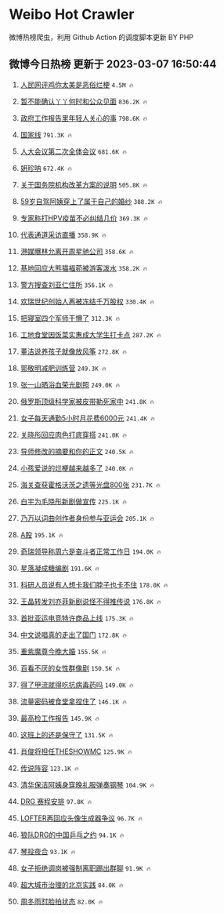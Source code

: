 # Weibo Hot Crawler 



微博热榜爬虫，利用 Github Action 的调度脚本更新 BY PHP 


## 微博今日热榜 更新于 2023-03-07 16:50:44 
1. [人民网评鸡你太美是恶俗烂梗](https://s.weibo.com/weibo?q=%23%E4%BA%BA%E6%B0%91%E7%BD%91%E8%AF%84%E9%B8%A1%E4%BD%A0%E5%A4%AA%E7%BE%8E%E6%98%AF%E6%81%B6%E4%BF%97%E7%83%82%E6%A2%97%23&t=31&band_rank=1&Refer=top) `4.5M 🔥` 

1. [暂不能确认丫丫何时和公众见面](https://s.weibo.com/weibo?q=%23%E6%9A%82%E4%B8%8D%E8%83%BD%E7%A1%AE%E8%AE%A4%E4%B8%AB%E4%B8%AB%E4%BD%95%E6%97%B6%E5%92%8C%E5%85%AC%E4%BC%97%E8%A7%81%E9%9D%A2%23&t=31&band_rank=2&Refer=top) `836.2K 🔥` 

1. [政府工作报告里年轻人关心的事](https://s.weibo.com/weibo?q=%23%E6%94%BF%E5%BA%9C%E5%B7%A5%E4%BD%9C%E6%8A%A5%E5%91%8A%E9%87%8C%E5%B9%B4%E8%BD%BB%E4%BA%BA%E5%85%B3%E5%BF%83%E7%9A%84%E4%BA%8B%23&t=31&band_rank=3&Refer=top) `798.6K 🔥` 

1. [国家线](https://s.weibo.com/weibo?q=%23%E5%9B%BD%E5%AE%B6%E7%BA%BF%23&t=31&band_rank=4&Refer=top) `791.3K 🔥` 

1. [人大会议第二次全体会议](https://s.weibo.com/weibo?q=%23%E4%BA%BA%E5%A4%A7%E4%BC%9A%E8%AE%AE%E7%AC%AC%E4%BA%8C%E6%AC%A1%E5%85%A8%E4%BD%93%E4%BC%9A%E8%AE%AE%23&t=31&band_rank=5&Refer=top) `681.6K 🔥` 

1. [妍珍呐](https://s.weibo.com/weibo?q=%E5%A6%8D%E7%8F%8D%E5%91%90&t=31&band_rank=6&Refer=top) `672.4K 🔥` 

1. [关于国务院机构改革方案的说明](https://s.weibo.com/weibo?q=%23%E5%85%B3%E4%BA%8E%E5%9B%BD%E5%8A%A1%E9%99%A2%E6%9C%BA%E6%9E%84%E6%94%B9%E9%9D%A9%E6%96%B9%E6%A1%88%E7%9A%84%E8%AF%B4%E6%98%8E%23&t=31&band_rank=7&Refer=top) `505.8K 🔥` 

1. [59岁自驾阿姨穿上了属于自己的婚纱](https://s.weibo.com/weibo?q=%2359%E5%B2%81%E8%87%AA%E9%A9%BE%E9%98%BF%E5%A7%A8%E7%A9%BF%E4%B8%8A%E4%BA%86%E5%B1%9E%E4%BA%8E%E8%87%AA%E5%B7%B1%E7%9A%84%E5%A9%9A%E7%BA%B1%23&t=31&band_rank=8&Refer=top) `388.2K 🔥` 

1. [专家称打HPV疫苗不必纠结几价](https://s.weibo.com/weibo?q=%23%E4%B8%93%E5%AE%B6%E7%A7%B0%E6%89%93HPV%E7%96%AB%E8%8B%97%E4%B8%8D%E5%BF%85%E7%BA%A0%E7%BB%93%E5%87%A0%E4%BB%B7%23&t=31&band_rank=9&Refer=top) `369.3K 🔥` 

1. [代表通道采访直播](https://s.weibo.com/weibo?q=%23%E4%BB%A3%E8%A1%A8%E9%80%9A%E9%81%93%E9%87%87%E8%AE%BF%E7%9B%B4%E6%92%AD%23&t=31&band_rank=10&Refer=top) `358.9K 🔥` 

1. [港媒曝林允离开周星驰公司](https://s.weibo.com/weibo?q=%23%E6%B8%AF%E5%AA%92%E6%9B%9D%E6%9E%97%E5%85%81%E7%A6%BB%E5%BC%80%E5%91%A8%E6%98%9F%E9%A9%B0%E5%85%AC%E5%8F%B8%23&t=31&band_rank=11&Refer=top) `358.6K 🔥` 

1. [基地回应大熊猫福菀被游客泼水](https://s.weibo.com/weibo?q=%23%E5%9F%BA%E5%9C%B0%E5%9B%9E%E5%BA%94%E5%A4%A7%E7%86%8A%E7%8C%AB%E7%A6%8F%E8%8F%80%E8%A2%AB%E6%B8%B8%E5%AE%A2%E6%B3%BC%E6%B0%B4%23&t=31&band_rank=12&Refer=top) `358.2K 🔥` 

1. [警方搜查刘亚仁住所](https://s.weibo.com/weibo?q=%23%E8%AD%A6%E6%96%B9%E6%90%9C%E6%9F%A5%E5%88%98%E4%BA%9A%E4%BB%81%E4%BD%8F%E6%89%80%23&t=31&band_rank=13&Refer=top) `356.1K 🔥` 

1. [欢瑞世纪创始人再被冻结千万股权](https://s.weibo.com/weibo?q=%23%E6%AC%A2%E7%91%9E%E4%B8%96%E7%BA%AA%E5%88%9B%E5%A7%8B%E4%BA%BA%E5%86%8D%E8%A2%AB%E5%86%BB%E7%BB%93%E5%8D%83%E4%B8%87%E8%82%A1%E6%9D%83%23&t=31&band_rank=14&Refer=top) `330.4K 🔥` 

1. [把寝室四个军师干懵了](https://s.weibo.com/weibo?q=%23%E6%8A%8A%E5%AF%9D%E5%AE%A4%E5%9B%9B%E4%B8%AA%E5%86%9B%E5%B8%88%E5%B9%B2%E6%87%B5%E4%BA%86%23&t=31&band_rank=15&Refer=top) `312.3K 🔥` 

1. [工地食堂因饭菜实惠成大学生打卡点](https://s.weibo.com/weibo?q=%23%E5%B7%A5%E5%9C%B0%E9%A3%9F%E5%A0%82%E5%9B%A0%E9%A5%AD%E8%8F%9C%E5%AE%9E%E6%83%A0%E6%88%90%E5%A4%A7%E5%AD%A6%E7%94%9F%E6%89%93%E5%8D%A1%E7%82%B9%23&t=31&band_rank=16&Refer=top) `287.2K 🔥` 

1. [董洁说养孩子就像放风筝](https://s.weibo.com/weibo?q=%23%E8%91%A3%E6%B4%81%E8%AF%B4%E5%85%BB%E5%AD%A9%E5%AD%90%E5%B0%B1%E5%83%8F%E6%94%BE%E9%A3%8E%E7%AD%9D%23&t=31&band_rank=17&Refer=top) `272.8K 🔥` 

1. [郭敬明减肥训练营](https://s.weibo.com/weibo?q=%23%E9%83%AD%E6%95%AC%E6%98%8E%E5%87%8F%E8%82%A5%E8%AE%AD%E7%BB%83%E8%90%A5%23&t=31&band_rank=18&Refer=top) `249.3K 🔥` 

1. [张一山晒浴血荣光剧照](https://s.weibo.com/weibo?q=%23%E5%BC%A0%E4%B8%80%E5%B1%B1%E6%99%92%E6%B5%B4%E8%A1%80%E8%8D%A3%E5%85%89%E5%89%A7%E7%85%A7%23&t=31&band_rank=19&Refer=top) `249.0K 🔥` 

1. [俄罗斯顶级科学家被皮带勒死家中](https://s.weibo.com/weibo?q=%23%E4%BF%84%E7%BD%97%E6%96%AF%E9%A1%B6%E7%BA%A7%E7%A7%91%E5%AD%A6%E5%AE%B6%E8%A2%AB%E7%9A%AE%E5%B8%A6%E5%8B%92%E6%AD%BB%E5%AE%B6%E4%B8%AD%23&t=31&band_rank=20&Refer=top) `241.8K 🔥` 

1. [女子每天通勤5小时月花费6000元](https://s.weibo.com/weibo?q=%23%E5%A5%B3%E5%AD%90%E6%AF%8F%E5%A4%A9%E9%80%9A%E5%8B%A45%E5%B0%8F%E6%97%B6%E6%9C%88%E8%8A%B1%E8%B4%B96000%E5%85%83%23&t=31&band_rank=21&Refer=top) `241.4K 🔥` 

1. [关晓彤回应肉色打底穿搭](https://s.weibo.com/weibo?q=%23%E5%85%B3%E6%99%93%E5%BD%A4%E5%9B%9E%E5%BA%94%E8%82%89%E8%89%B2%E6%89%93%E5%BA%95%E7%A9%BF%E6%90%AD%23&t=31&band_rank=22&Refer=top) `241.0K 🔥` 

1. [导师修改的摘要和你的正文](https://s.weibo.com/weibo?q=%23%E5%AF%BC%E5%B8%88%E4%BF%AE%E6%94%B9%E7%9A%84%E6%91%98%E8%A6%81%E5%92%8C%E4%BD%A0%E7%9A%84%E6%AD%A3%E6%96%87%23&t=31&band_rank=23&Refer=top) `240.5K 🔥` 

1. [小孩爱说的烂梗越来越多了](https://s.weibo.com/weibo?q=%23%E5%B0%8F%E5%AD%A9%E7%88%B1%E8%AF%B4%E7%9A%84%E7%83%82%E6%A2%97%E8%B6%8A%E6%9D%A5%E8%B6%8A%E5%A4%9A%E4%BA%86%23&t=31&band_rank=24&Refer=top) `240.0K 🔥` 

1. [海关查获霍格沃茨之遗等光盘800张](https://s.weibo.com/weibo?q=%23%E6%B5%B7%E5%85%B3%E6%9F%A5%E8%8E%B7%E9%9C%8D%E6%A0%BC%E6%B2%83%E8%8C%A8%E4%B9%8B%E9%81%97%E7%AD%89%E5%85%89%E7%9B%98800%E5%BC%A0%23&t=31&band_rank=25&Refer=top) `231.7K 🔥` 

1. [白宇为毛晓彤新剧做宣传](https://s.weibo.com/weibo?q=%23%E7%99%BD%E5%AE%87%E4%B8%BA%E6%AF%9B%E6%99%93%E5%BD%A4%E6%96%B0%E5%89%A7%E5%81%9A%E5%AE%A3%E4%BC%A0%23&t=31&band_rank=26&Refer=top) `225.1K 🔥` 

1. [乃万以词曲创作者身份参与亚运会](https://s.weibo.com/weibo?q=%23%E4%B9%83%E4%B8%87%E4%BB%A5%E8%AF%8D%E6%9B%B2%E5%88%9B%E4%BD%9C%E8%80%85%E8%BA%AB%E4%BB%BD%E5%8F%82%E4%B8%8E%E4%BA%9A%E8%BF%90%E4%BC%9A%23&t=31&band_rank=27&Refer=top) `205.1K 🔥` 

1. [A股](https://s.weibo.com/weibo?q=A%E8%82%A1&t=31&band_rank=28&Refer=top) `195.1K 🔥` 

1. [奇瑞领导称周六是奋斗者正常工作日](https://s.weibo.com/weibo?q=%23%E5%A5%87%E7%91%9E%E9%A2%86%E5%AF%BC%E7%A7%B0%E5%91%A8%E5%85%AD%E6%98%AF%E5%A5%8B%E6%96%97%E8%80%85%E6%AD%A3%E5%B8%B8%E5%B7%A5%E4%BD%9C%E6%97%A5%23&t=31&band_rank=29&Refer=top) `194.0K 🔥` 

1. [星落凝成糖编剧](https://s.weibo.com/weibo?q=%23%E6%98%9F%E8%90%BD%E5%87%9D%E6%88%90%E7%B3%96%E7%BC%96%E5%89%A7%23&t=31&band_rank=30&Refer=top) `191.6K 🔥` 

1. [科研人员说有人想卡我们脖子也卡不住](https://s.weibo.com/weibo?q=%23%E7%A7%91%E7%A0%94%E4%BA%BA%E5%91%98%E8%AF%B4%E6%9C%89%E4%BA%BA%E6%83%B3%E5%8D%A1%E6%88%91%E4%BB%AC%E8%84%96%E5%AD%90%E4%B9%9F%E5%8D%A1%E4%B8%8D%E4%BD%8F%23&t=31&band_rank=31&Refer=top) `178.0K 🔥` 

1. [王晶转发刘亦菲新剧说怪不得推传说](https://s.weibo.com/weibo?q=%E7%8E%8B%E6%99%B6%E8%BD%AC%E5%8F%91%E5%88%98%E4%BA%A6%E8%8F%B2%E6%96%B0%E5%89%A7%E8%AF%B4%E6%80%AA%E4%B8%8D%E5%BE%97%E6%8E%A8%E4%BC%A0%E8%AF%B4&t=31&band_rank=32&Refer=top) `176.8K 🔥` 

1. [首批亚运电竞特许商品上线](https://s.weibo.com/weibo?q=%23%E9%A6%96%E6%89%B9%E4%BA%9A%E8%BF%90%E7%94%B5%E7%AB%9E%E7%89%B9%E8%AE%B8%E5%95%86%E5%93%81%E4%B8%8A%E7%BA%BF%23&t=31&band_rank=33&Refer=top) `175.3K 🔥` 

1. [中文说唱真的走出了国门](https://s.weibo.com/weibo?q=%23%E4%B8%AD%E6%96%87%E8%AF%B4%E5%94%B1%E7%9C%9F%E7%9A%84%E8%B5%B0%E5%87%BA%E4%BA%86%E5%9B%BD%E9%97%A8%23&t=31&band_rank=34&Refer=top) `172.8K 🔥` 

1. [重紫魔尊今晚大婚](https://s.weibo.com/weibo?q=%23%E9%87%8D%E7%B4%AB%E9%AD%94%E5%B0%8A%E4%BB%8A%E6%99%9A%E5%A4%A7%E5%A9%9A%23&t=31&band_rank=35&Refer=top) `155.5K 🔥` 

1. [百看不厌的女性群像剧](https://s.weibo.com/weibo?q=%23%E7%99%BE%E7%9C%8B%E4%B8%8D%E5%8E%8C%E7%9A%84%E5%A5%B3%E6%80%A7%E7%BE%A4%E5%83%8F%E5%89%A7%23&t=31&band_rank=36&Refer=top) `150.5K 🔥` 

1. [得了甲流就得吃抗病毒药吗](https://s.weibo.com/weibo?q=%23%E5%BE%97%E4%BA%86%E7%94%B2%E6%B5%81%E5%B0%B1%E5%BE%97%E5%90%83%E6%8A%97%E7%97%85%E6%AF%92%E8%8D%AF%E5%90%97%23&t=31&band_rank=37&Refer=top) `149.0K 🔥` 

1. [流量密码被食堂拿捏住了](https://s.weibo.com/weibo?q=%23%E6%B5%81%E9%87%8F%E5%AF%86%E7%A0%81%E8%A2%AB%E9%A3%9F%E5%A0%82%E6%8B%BF%E6%8D%8F%E4%BD%8F%E4%BA%86%23&t=31&band_rank=38&Refer=top) `146.1K 🔥` 

1. [最高检工作报告](https://s.weibo.com/weibo?q=%23%E6%9C%80%E9%AB%98%E6%A3%80%E5%B7%A5%E4%BD%9C%E6%8A%A5%E5%91%8A%23&t=31&band_rank=39&Refer=top) `145.9K 🔥` 

1. [这班上的还是保守了](https://s.weibo.com/weibo?q=%23%E8%BF%99%E7%8F%AD%E4%B8%8A%E7%9A%84%E8%BF%98%E6%98%AF%E4%BF%9D%E5%AE%88%E4%BA%86%23&t=31&band_rank=40&Refer=top) `131.5K 🔥` 

1. [肖俊将担任THESHOWMC](https://s.weibo.com/weibo?q=%23%E8%82%96%E4%BF%8A%E5%B0%86%E6%8B%85%E4%BB%BBTHESHOWMC%23&t=31&band_rank=41&Refer=top) `125.9K 🔥` 

1. [传说阵容](https://s.weibo.com/weibo?q=%E4%BC%A0%E8%AF%B4%E9%98%B5%E5%AE%B9&t=31&band_rank=42&Refer=top) `123.1K 🔥` 

1. [清华保洁阿姨身穿晚礼服弹奏钢琴](https://s.weibo.com/weibo?q=%23%E6%B8%85%E5%8D%8E%E4%BF%9D%E6%B4%81%E9%98%BF%E5%A7%A8%E8%BA%AB%E7%A9%BF%E6%99%9A%E7%A4%BC%E6%9C%8D%E5%BC%B9%E5%A5%8F%E9%92%A2%E7%90%B4%23&t=31&band_rank=43&Refer=top) `104.9K 🔥` 

1. [DRG 赛程安排](https://s.weibo.com/weibo?q=DRG%20%E8%B5%9B%E7%A8%8B%E5%AE%89%E6%8E%92&t=31&band_rank=44&Refer=top) `97.8K 🔥` 

1. [LOFTER再回应头像生成器争议](https://s.weibo.com/weibo?q=%23LOFTER%E5%86%8D%E5%9B%9E%E5%BA%94%E5%A4%B4%E5%83%8F%E7%94%9F%E6%88%90%E5%99%A8%E4%BA%89%E8%AE%AE%23&t=31&band_rank=45&Refer=top) `96.7K 🔥` 

1. [狼队DRG的中国乒乓之约](https://s.weibo.com/weibo?q=%23%E7%8B%BC%E9%98%9FDRG%E7%9A%84%E4%B8%AD%E5%9B%BD%E4%B9%92%E4%B9%93%E4%B9%8B%E7%BA%A6%23&t=31&band_rank=46&Refer=top) `94.1K 🔥` 

1. [琴投夜合](https://s.weibo.com/weibo?q=%23%E7%90%B4%E6%8A%95%E5%A4%9C%E5%90%88%23&t=31&band_rank=47&Refer=top) `93.1K 🔥` 

1. [女子拒绝调岗被强制离职踢出群聊](https://s.weibo.com/weibo?q=%23%E5%A5%B3%E5%AD%90%E6%8B%92%E7%BB%9D%E8%B0%83%E5%B2%97%E8%A2%AB%E5%BC%BA%E5%88%B6%E7%A6%BB%E8%81%8C%E8%B8%A2%E5%87%BA%E7%BE%A4%E8%81%8A%23&t=31&band_rank=48&Refer=top) `91.9K 🔥` 

1. [超大城市治理的北京实践](https://s.weibo.com/weibo?q=%23%E8%B6%85%E5%A4%A7%E5%9F%8E%E5%B8%82%E6%B2%BB%E7%90%86%E7%9A%84%E5%8C%97%E4%BA%AC%E5%AE%9E%E8%B7%B5%23&t=31&band_rank=49&Refer=top) `84.0K 🔥` 

1. [周冬雨怼脸拍状态](https://s.weibo.com/weibo?q=%23%E5%91%A8%E5%86%AC%E9%9B%A8%E6%80%BC%E8%84%B8%E6%8B%8D%E7%8A%B6%E6%80%81%23&t=31&band_rank=50&Refer=top) `82.0K 🔥` 

